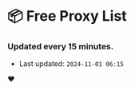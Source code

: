 # :package: Free Proxy List
### Updated every 15 minutes.

- Last updated: `2024-11-01 06:15`

:heart:
